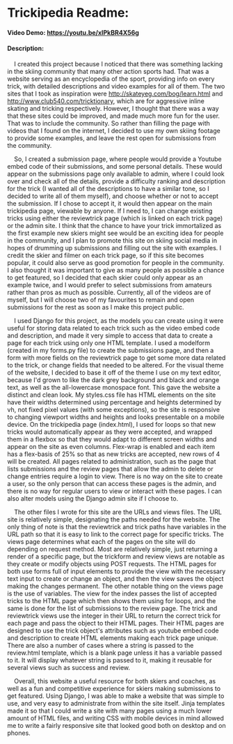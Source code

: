 # Trickipedia Readme:

#### Video Demo: <https://youtu.be/xIPkBR4X56g>

#### Description:

&nbsp;&nbsp;&nbsp;&nbsp;I created this project because I noticed that there was something lacking in the skiing community that many other action sports had. That was a website serving as an encyclopedia of the sport, providing info on every trick, with detailed descriptions and video examples for all of them. The two sites that I took as inspiration were <http://skateyeg.com/bog/learn.html> and <http://www.club540.com/tricktionary>, which are for aggressive inline skating and tricking respectively. However, I thought that there was a way that these sites could be improved, and made much more fun for the user. That was to include the community. So rather than filling the page with videos that I found on the internet, I decided to use my own skiing footage to provide some examples, and leave the rest open for submissions from the community.

&nbsp;&nbsp;&nbsp;&nbsp;So, I created a submission page, where people would provide a Youtube embed code of their submissions, and some personal details. These would appear on the submissions page only available to admin, where I could look over and check all of the details, provide a difficulty ranking and description for the trick (I wanted all of the descriptions to have a similar tone, so I decided to write all of them myself), and choose whether or not to accept the submission. If I chose to accept it, it would then appear on the main trickipedia page, viewable by anyone. If I need to, I can change existing tricks using either the reviewtrick page (which is linked on each trick page) or the admin site. I think that the chance to have your trick immortalized as the first example new skiers might see would be an exciting idea for people in the community, and I plan to promote this site on skiing social media in hopes of drumming up submissions and filling out the site with examples. I credit the skier and filmer on each trick page, so if this site becomes popular, it could also serve as good promotion for people in the community. I also thought it was important to give as many people as possible a chance to get featured, so I decided that each skier could only appear as an example twice, and I would prefer to select submissions from amateurs rather than pros as much as possible. Currently, all of the videos are of myself, but I will choose two of my favourites to remain and open submissions for the rest as soon as I make this project public.

&nbsp;&nbsp;&nbsp;&nbsp;I used Django for this project, as the models you can create using it were useful for storing data related to each trick such as the video embed code and description, and made it very simple to access that data to create a page for each trick using only one HTML template. I used a modelform (created in my forms.py file) to create the submissions page, and then a form with more fields on the reviewtrick page to get some more data related to the trick, or change fields that needed to be altered. For the visual theme of the website, I decided to base it off of the theme I use on my text editor, because I'd grown to like the dark grey background and black and orange text, as well as the all-lowercase monospace font. This gave the website a distinct and clean look. My styles.css file has HTML elements on the site have their widths determined using percentage and heights determined by vh, not fixed pixel values (with some exceptions), so the site is responsive to changing viewport widths and heights and looks presentable on a mobile device. On the trickipedia page (index.html), I used for loops so that new tricks would automatically appear as they were accepted, and wrapped them in a flexbox so that they would adapt to different screen widths and appear on the site as even columns. Flex-wrap is enabled and each item has a flex-basis of 25% so that as new tricks are accepted, new rows of 4 will be created. All pages related to administration, such as the page that lists submissions and the review pages that allow the admin to delete or change entries require a login to view. There is no way on the site to create a user, so the only person that can access these pages is the admin, and there is no way for regular users to view or interact with these pages. I can also alter models using the Django admin site if I choose to. 

&nbsp;&nbsp;&nbsp;&nbsp;The other files I wrote for this site are the URLs and views files. The URL site is relatively simple, designating the paths needed for the website. The only thing of note is that the reviewtrick and trick paths have variables in the URL path so that it is easy to link to the correct page for specific tricks. The views page determines what each of the pages on the site will do depending on request method. Most are relatively simple, just returning a render of a specific page, but the trickform and review views are notable as they create or modify objects using POST requests. The HTML pages for both use forms full of input elements to provide the view with the necessary text input to create or change an object, and then the view saves the object making the changes permanent. The other notable thing on the views page is the use of variables. The view for the index passes the list of accepted tricks to the HTML page which then shows them using for loops, and the same is done for the list of submissions to the review page. The trick and reviewtrick views use the integer in their URL to return the correct trick for each page and pass the object to their HTML pages. Their HTML pages are designed to use the trick object's attributes such as youtube embed code and description to create HTML elements making each trick page unique. There are also a number of cases where a string is passed to the review.html template, which is a blank page unless it has a variable passed to it. It will display whatever string is passed to it, making it reusable for several views such as success and review.

&nbsp;&nbsp;&nbsp;&nbsp;Overall, this website a useful resource for both skiers and coaches, as well as a fun and competitive experience for skiers making submissions to get featured. Using Django, I was able to make a website that was simple to use, and very easy to administrate from within the site itself. Jinja templates made it so that I could write a site with many pages using a much lower amount of HTML files, and writing CSS with mobile devices in mind allowed me to write a fairly responsive site that looked good both on desktop and on phones.

